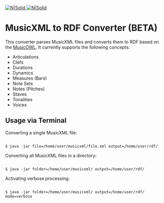 [![N|Solid](https://www.nebenbei-studieren.de/wp-content/uploads/2015/11/uni_muenster_logo.jpg ) ](https://www.uni-muenster.de/de/)[![N|Solid](https://www.uni-muenster.de/imperia/md/images/geoinformatics/_v/logo-ifgi-text-de.png) ](https://www.uni-muenster.de/Geoinformatics/)

# MusicXML to RDF Converter (BETA)

This converter parses MusicXML files and converts them to RDF based on the [MusicOWL](http://linkeddata.uni-muenster.de/ontology/musicscore/mso.owl). It currently supports the following concepts:

 
 * Articulations
 * Clefs
 * Durations
 * Dynamics
 * Measures (Bars)
 * Note Sets
 * Notes (Pitches)
 * Staves
 * Tonalities 
 * Voices

## Usage via Terminal
Converting a single MusicXML file:

```shell

$ java -jar file=/home/user/musicxml/file.xml output=/home/user/rdf/

```

Converting all MusicXML files in a directory:

```shell

$ java -jar folder=/home/user/musicxml/ output=/home/user/rdf/

```

Activating verbose processing:

```shell

$ java -jar folder=/home/user/musicxml/ output=/home/user/rdf/ mode=verbose

```

